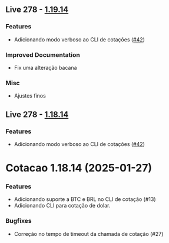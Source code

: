 ## Live 278 - [1.19.14](http://github.com/dunossauro/notas-musicais/releases/1.19.14)

### Features

- Adicionando modo verboso ao CLI de cotações ([#42](http://github.com/dunossauro/notas-musicais/issues/42))

### Improved Documentation

- Fix uma alteração bacana

### Misc

- Ajustes finos


## Live 278 - [1.18.14](http://github.com/dunossauro/notas-musicais/releases/1.18.14)

### Features

- Adicionando modo verboso ao CLI de cotações ([#42](http://github.com/dunossauro/notas-musicais/issues/42))


# Cotacao 1.18.14 (2025-01-27)

### Features

- Adicionando suporte a BTC e BRL no CLI de cotação (#13)
- Adicionando CLI para cotação de dolar.

### Bugfixes

- Correção no tempo de timeout da chamada de cotação (#27)
